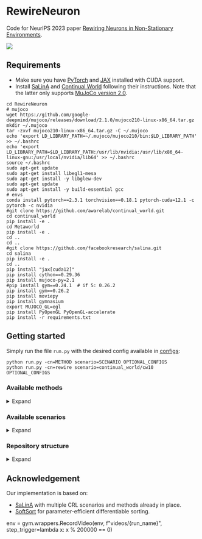 # RewireNeuron
Code for NeurIPS 2023 paper [Rewiring Neurons in Non-Stationary Environments](https://proceedings.neurips.cc/paper_files/paper/2023/file/599221d7ebf6b3403190f38a3f282a1c-Paper-Conference.pdf).

![](intro.png)

## Requirements
* Make sure you have [PyTorch](https://pytorch.org/get-started) and [JAX](https://github.com/google/jax#pip-installation-gpu-cuda) installed with CUDA support.
* Install [SaLinA](https://github.com/facebookresearch/salina#quick-start) and [Continual World](https://github.com/awarelab/continual_world#installation) following their instructions. Note that the latter only supports [MuJoCo version 2.0](https://roboti.us/download.html).
```
cd RewireNeuron
# mujoco
wget https://github.com/google-deepmind/mujoco/releases/download/2.1.0/mujoco210-linux-x86_64.tar.gz
mkdir ~/.mujoco
tar -zxvf mujoco210-linux-x86_64.tar.gz -C ~/.mujoco
echo 'export LD_LIBRARY_PATH=~/.mujoco/mujoco210/bin:$LD_LIBRARY_PATH' >> ~/.bashrc
echo 'export LD_LIBRARY_PATH=$LD_LIBRARY_PATH:/usr/lib/nvidia:/usr/lib/x86_64-linux-gnu:/usr/local/nvidia/lib64' >> ~/.bashrc
source ~/.bashrc
sudo apt-get update
sudo apt-get install libegl1-mesa
sudo apt-get install -y libglew-dev
sudo apt-get update
sudo apt-get install -y build-essential gcc
# envs
conda install pytorch==2.3.1 torchvision==0.18.1 pytorch-cuda=12.1 -c pytorch -c nvidia
#git clone https://github.com/awarelab/continual_world.git
cd continual_world
pip install -e .
cd Metaworld
pip install -e .
cd ..
cd ..
#git clone https://github.com/facebookresearch/salina.git
cd salina 
pip install -e .
cd ..
pip install "jax[cuda12]"
pip install cython==0.29.36
pip install mujoco-py=2.1
#pip install gym==0.24.1  # if 5: 0.26.2
pip install gym==0.26.2
pip install moviepy
pip install gymnasium
export MUJOCO_GL=egl
pip install PyOpenGL PyOpenGL-accelerate
pip install -r requirements.txt
```

## Getting started
Simply run the file `run.py` with the desired config available in [configs](configs/):
```
python run.py -cn=METHOD scenario=SCENARIO OPTIONAL_CONFIGS
python run.py -cn=rewire scenario=continual_world/cw10 OPTIONAL_CONFIGS
```

### Available methods
<details><summary>Expand</summary>
<p>

We present 9 different CRL methods all built on top of soft-actor critic algorithm. To try them, just add the flag `-cn=my_method` on the command line. You can find the hyperparameters in [configs](configs):
* `rewire`: our method in "Rewiring Neurons in Non-Stationary Environments".
* `ft_1`: Fine-tune a single policy during the whole training.
* `sac_n`: Fine-tune and save the policy at the end of the task. Start with a randomized policy when encountering a new task.
* `ft_n`: Fine-tune and save the policy at the end of the task. Clone the last policy when encountering a new task.
* `ft_l2`: Fine-tune a single policy during the whole training with a regularization cost (a simpler EWC method).
* `ewc`: see the paper [Overcoming catastrophic forgetting in neural networks](https://www.pnas.org/doi/epdf/10.1073/pnas.1611835114).
* `pnn`: see the paper [Progressive Neural Networks](https://arxiv.org/pdf/1606.04671.pdf).
* `packnet`: see the paper [PackNet: Adding Multiple Tasks to a Single Network by Iterative Pruning](https://openaccess.thecvf.com/content_cvpr_2018/papers/Mallya_PackNet_Adding_Multiple_CVPR_2018_paper.pdf).
* `csp`: see the paper [Building a Subspace of Policies for Scalable Continual Learning](https://openreview.net/pdf?id=UKr0MwZM6fL).
</p>
</details>

### Available scenarios
<details><summary>Expand</summary>
<p>

We integrate 9 CRL scenarios over 3 different [Brax](https://github.com/google/brax) domains and 2 scenarios of the [Continual World](https://github.com/awarelab/continual_world) domain. To try them, just add the flag `scenario=...` on the command line:
* `halfcheetah/forgetting`: 8 tasks - 1M samples for each task.
* `halfcheetah/transfer`: 8 tasks - 1M samples for each task.
* `halfcheetah/robustness`: 8 tasks - 1M samples for each task.
* `halfcheetah/compositionality`: 8 tasks - 1M samples for each task.
* `ant/forgetting`: 8 tasks - 1M samples for each task.
* `ant/transfer`: 8 tasks - 1M samples for each task.
* `ant/robustness`: 8 tasks - 1M samples for each task.
* `ant/compositionality`: 8 tasks - 1M samples for each task.
* `humanoid/hard`: 4 tasks - 2M samples for each task.
* `continual_world/t1-t8`: 8 triplets of 3 tasks - 1M samples for each task.
* `continual_world/cw10`: 10 tasks - 1M samples for each task.
</p>
</details>

### Repository structure
<details><summary>Expand</summary>
<p>

The `core.py` file contains the building blocks of this framework. Each experiment consists in running a `Framework` over a `Scenario`, i.e. a sequence of train and test `Task`. The models are learning procedures that use CRL agents to interact with the tasks and learn from them through one or multiple algorithms.
* [frameworks](frameworks/) contains generic learning procedures (e.g. using only one algorithm, or adding a regularization method in the end).
* [scenarios](scenarios/) contains CRL scenarios i.e sequence of train and test tasks.
* [algorithms](algorithms/) contains different RL / CL algorithms (e.g. SAC, or EWC).
* [agents](agents/) contains CRL agents (e.g. PackNet, CSP, or Rewire).
* [configs](configs/) contains the configs files of benchmarked methods/scenarios.
</p>
</details>

## Acknowledgement
Our implementation is based on:
* [SaLinA](https://github.com/facebookresearch/salina) with multiple CRL scenarios and methods already in place.
* [SoftSort](https://github.com/sprillo/softsort) for parameter-efficient differentiable sorting.

env = gym.wrappers.RecordVideo(env, f"videos/{run_name}", step_trigger=lambda x: x % 200000 == 0)